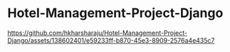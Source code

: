 # Hotel-Management-Project-Django
https://github.com/hkharsharaju/Hotel-Management-Project-Django/assets/138602401/e59233ff-b870-45e3-8909-2576a4e435c7
